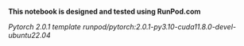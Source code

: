 **This notebook is designed and tested using RunPod.com**

*Pytorch 2.0.1 template
  runpod/pytorch:2.0.1-py3.10-cuda11.8.0-devel-ubuntu22.04*